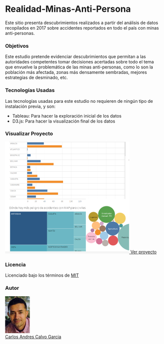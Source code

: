 # Realidad-Minas-Anti-Persona
Este sitio presenta descubrimientos realizados a partir del análisis de datos recopilados en 2017 sobre accidentes reportados en todo el país con minas anti-personas.
<h3>Objetivos</h3>
Este estudio pretende evidenciar descubrimientos que permitan a las autoridades competentes tomar decisiones acertadas sobre todo el tema que envuelve la problemática de las minas anti-personas, como lo son la población más afectada, zonas más densamente sembradas, mejores estrategias de desminado, etc.
<h3>Tecnologías Usadas</h3>
Las tecnologías usadas para este estudio no requieren de ningún tipo de instalación previa, y son:
<ul>
  <li>Tableau:  Para hacer la exploración inicial de los datos</li>
  <li>D3.js:  Para hacer la visualización final de los datos</li>
</ul>
<h3>Visualizar Proyecto</h3>
<a href="https://carlosacalvo.github.io/Realidad-Minas-Anti-Persona"/>
<img width=80% height=50% src="minas.png">
Ver proyecto</a>
<h3>Licencia</h3>
Licenciado bajo los términos de <a href="LICENCE">MIT</a>
<h3>Autor</h3>
<div><img src="FotoCACG.jpg" width=80 height=120 style="border:3px; border-color:#000;"></div>
<a href=https://carlosacalvo.github.io>Carlos Andres Calvo Garcia</a>
